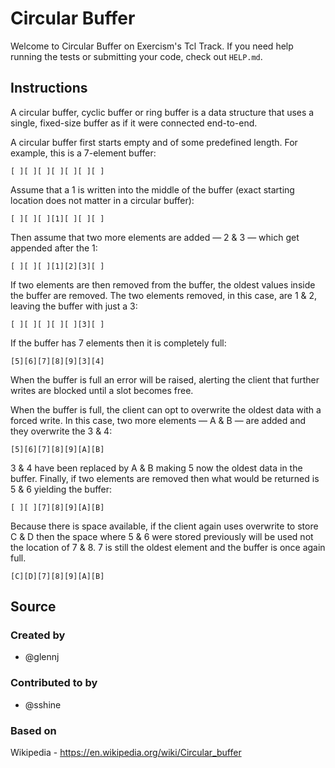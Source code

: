 # Circular Buffer

Welcome to Circular Buffer on Exercism's Tcl Track.
If you need help running the tests or submitting your code, check out `HELP.md`.

## Instructions

A circular buffer, cyclic buffer or ring buffer is a data structure that uses a single, fixed-size buffer as if it were connected end-to-end.

A circular buffer first starts empty and of some predefined length.
For example, this is a 7-element buffer:

```text
[ ][ ][ ][ ][ ][ ][ ]
```

Assume that a 1 is written into the middle of the buffer (exact starting location does not matter in a circular buffer):

```text
[ ][ ][ ][1][ ][ ][ ]
```

Then assume that two more elements are added — 2 & 3 — which get appended after the 1:

```text
[ ][ ][ ][1][2][3][ ]
```

If two elements are then removed from the buffer, the oldest values inside the buffer are removed.
The two elements removed, in this case, are 1 & 2, leaving the buffer with just a 3:

```text
[ ][ ][ ][ ][ ][3][ ]
```

If the buffer has 7 elements then it is completely full:

```text
[5][6][7][8][9][3][4]
```

When the buffer is full an error will be raised, alerting the client that further writes are blocked until a slot becomes free.

When the buffer is full, the client can opt to overwrite the oldest data with a forced write.
In this case, two more elements — A & B — are added and they overwrite the 3 & 4:

```text
[5][6][7][8][9][A][B]
```

3 & 4 have been replaced by A & B making 5 now the oldest data in the buffer.
Finally, if two elements are removed then what would be returned is 5 & 6 yielding the buffer:

```text
[ ][ ][7][8][9][A][B]
```

Because there is space available, if the client again uses overwrite to store C & D then the space where 5 & 6 were stored previously will be used not the location of 7 & 8.
7 is still the oldest element and the buffer is once again full.

```text
[C][D][7][8][9][A][B]
```

## Source

### Created by

- @glennj

### Contributed to by

- @sshine

### Based on

Wikipedia - https://en.wikipedia.org/wiki/Circular_buffer